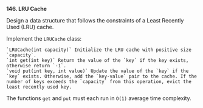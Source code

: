 **146. LRU Cache**

Design a data structure that follows the constraints of a Least Recently Used (LRU) cache.

Implement the `LRUCache` class:

    `LRUCache(int capacity)` Initialize the LRU cache with positive size `capacity`.
    `int get(int key)` Return the value of the `key` if the key exists, otherwise return `-1`.
    `void put(int key, int value)` Update the value of the `key` if the `key` exists. Otherwise, add the `key-value` pair to the cache. If the number of keys exceeds the `capacity` from this operation, evict the least recently used key.

The functions `get` and `put` must each run in `O(1)` average time complexity.